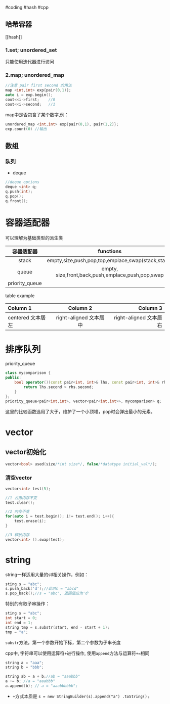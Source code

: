 #coding #hash #cpp
## 哈希容器
[[hash]]
### 1.set; unordered_set
只能使用迭代器进行访问
### 2.map; unordered_map
```cpp
//注意 pair first second 的用法
map <int,int> exp{pair(0,1)};
auto i = exp.begin();
cout<<i->first;    //0
cout<<i->second;   //1
```
map中是否包含了某个数字,例：
```cpp
unordered_map <int,int> exp{pair(0,1), pair(1,2)};
exp.count(0) //输出
```

## 数组
### 队列
- deque 
```cpp
//deque options
deque <int> q;
q.push(int);
q.pop();
q.front();
```

# 容器适配器
可以理解为基础类型的派生类

| 容器适配器 |                        functions                        |     |
| :---: | :-----------------------------------------------------: | --- |
| stack | empty,size,push,pop,top,emplace,swap(stack<T>,stack<T>) |     |
queue  |  empty, size,front,back,push,emplace,push,pop,swap
priority_queue  | 





table example    

| Column 1 | Column 2  |	Column 3 |
|:--------| :---------:|--------:|
| centered 文本居左 | right-aligned 文本居中 |right-aligned 文本居右|

# 排序队列

priority_queue   
```cpp
class mycomparison {
public:
    bool operator()(const pair<int, int>& lhs, const pair<int, int>& rhs) {
        return lhs.second > rhs.second;
    }
};
priority_queue<pair<int,int>, vector<pair<int,int>>, mycomparison> q;

```

这里的比较函数选用了大于，维护了一个小顶堆，pop时会弹出最小的元素。


# vector
## vector初始化
```cpp
vector<bool> used(size/*int size*/, false/*datatype initial_val*/);
```


### 清空vector
```cpp
vector<int> test(5);

//1 占用内存不变
test.clear();

//2 内存不变
for(auto i = test.begin(); i!= test.end(); i++){
	test.erase(i);
}

//3 释放内存
vector<int> ().swap(test);
```


# string
string一样适用大量的stl相关操作，例如：
```cpp
sting s = "abc";
s.push_back('d');//此时s = "abcd"
s.pop_back();//s = "abc", 返回值应为'd'
```
特别的有取子串操作：
```cpp
sting s = "abc";
int start = 0;
int end = 1;
string tmp = s.substr(start, end - start + 1);
tmp = "a";
```
`substr`方法，第一个参数开始下标，第二个参数为子串长度
				
cpp中, 字符串可以使用运算符`+`进行操作, 使用`append`方法与运算符`+=`相同
```cpp
string a = "aaa";
string b = "bbb";

string ab = a + b;//ab = "aaabbb"
a += b; //a = "aaabbb"
a.append(b); // a = "aaabbbbbb";
```
- `+`方式本质是 `s = new StringBuilder(s).append("a") .toString();`